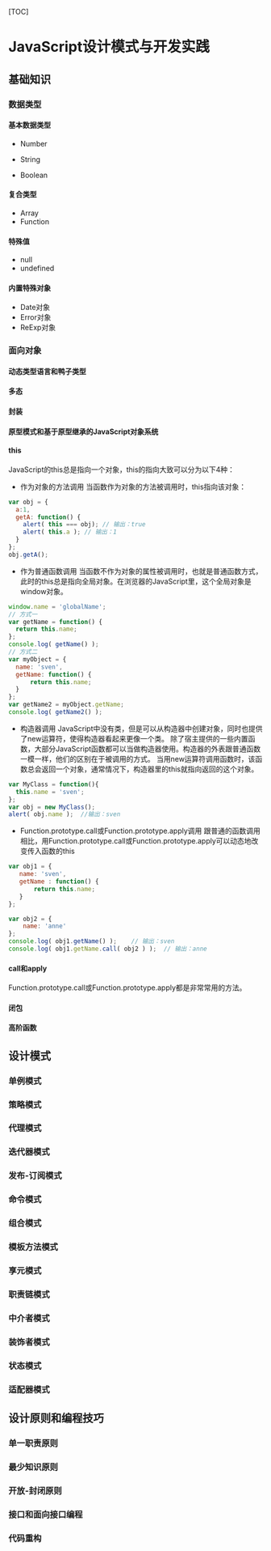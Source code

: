 [TOC]

# JavaScript设计模式与开发实践

## 基础知识

### 数据类型
#### 基本数据类型
- Number

- String
- Boolean

#### 复合类型
- Array
- Function

#### 特殊值
- null
- undefined

#### 内置特殊对象
- Date对象
- Error对象
- ReExp对象
### 面向对象
#### 动态类型语言和鸭子类型

#### 多态

#### 封装

#### 原型模式和基于原型继承的JavaScript对象系统

#### this
JavaScript的this总是指向一个对象，this的指向大致可以分为以下4种：
- 作为对象的方法调用
当函数作为对象的方法被调用时，this指向该对象：
```javascript
var obj = {
  a:1,
  getA: function() {
    alert( this === obj); // 输出：true
    alert( this.a ); // 输出：1
  }
};
obj.getA();
```
- 作为普通函数调用
当函数不作为对象的属性被调用时，也就是普通函数方式，此时的this总是指向全局对象。在浏览器的JavaScript里，这个全局对象是window对象。
```javascript
window.name = 'globalName';
// 方式一
var getName = function() {
  return this.name;
};
console.log( getName() );
// 方式二
var myObject = {
  name: 'sven',
  getName: function() {
      return this.name;
  }
};
var getName2 = myObject.getName;
console.log( getName2() );
```
- 构造器调用
JavaScript中没有类，但是可以从构造器中创建对象，同时也提供了new运算符，使得构造器看起来更像一个类。
除了宿主提供的一些内置函数，大部分JavaScript函数都可以当做构造器使用。构造器的外表跟普通函数一模一样，他们的区别在于被调用的方式。
当用new运算符调用函数时，该函数总会返回一个对象，通常情况下，构造器里的this就指向返回的这个对象。
```javascript
var MyClass = function(){
  this.name = 'sven';
};
var obj = new MyClass();
alert( obj.name );  //输出：sven
```
- Function.prototype.call或Function.prototype.apply调用
跟普通的函数调用相比，用Function.prototype.call或Function.prototype.apply可以动态地改变传入函数的this
```javascript
var obj1 = {
   name: 'sven',
   getName : function() {
       return this.name;
   }
};

var obj2 = {
    name: 'anne'
};
console.log( obj1.getName() );    // 输出：sven
console.log( obj1.getName.call( obj2 ) );  // 输出：anne 
```

#### call和apply
Function.prototype.call或Function.prototype.apply都是非常常用的方法。


#### 闭包

#### 高阶函数

## 设计模式

### 单例模式

### 策略模式
### 代理模式
### 迭代器模式
### 发布-订阅模式
### 命令模式
### 组合模式
### 模板方法模式
### 享元模式
### 职责链模式
### 中介者模式
### 装饰者模式
### 状态模式
### 适配器模式

## 设计原则和编程技巧

### 单一职责原则
### 最少知识原则
### 开放-封闭原则
### 接口和面向接口编程
### 代码重构